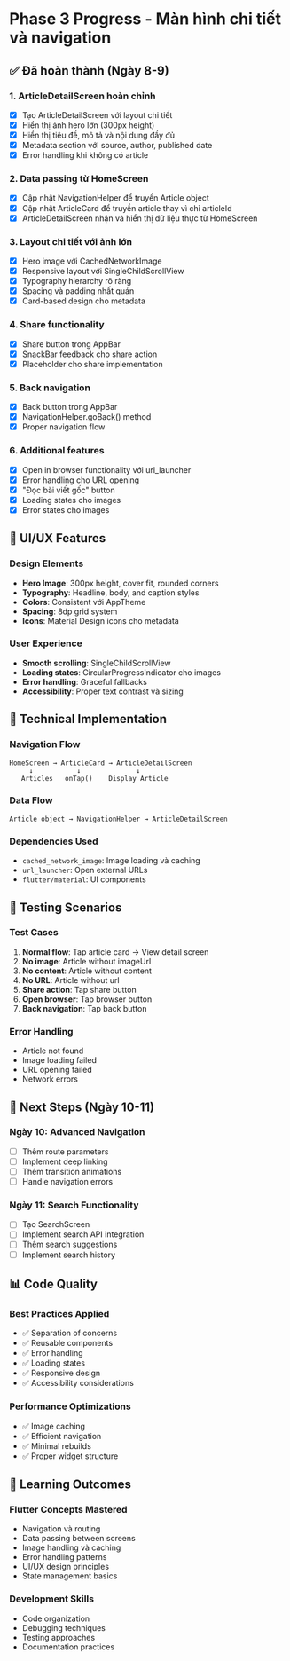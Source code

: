 # Phase 3 Progress - Màn hình chi tiết và navigation

## ✅ Đã hoàn thành (Ngày 8-9)

### 1. ArticleDetailScreen hoàn chỉnh
- [x] Tạo ArticleDetailScreen với layout chi tiết
- [x] Hiển thị ảnh hero lớn (300px height)
- [x] Hiển thị tiêu đề, mô tả và nội dung đầy đủ
- [x] Metadata section với source, author, published date
- [x] Error handling khi không có article

### 2. Data passing từ HomeScreen
- [x] Cập nhật NavigationHelper để truyền Article object
- [x] Cập nhật ArticleCard để truyền article thay vì chỉ articleId
- [x] ArticleDetailScreen nhận và hiển thị dữ liệu thực từ HomeScreen

### 3. Layout chi tiết với ảnh lớn
- [x] Hero image với CachedNetworkImage
- [x] Responsive layout với SingleChildScrollView
- [x] Typography hierarchy rõ ràng
- [x] Spacing và padding nhất quán
- [x] Card-based design cho metadata

### 4. Share functionality
- [x] Share button trong AppBar
- [x] SnackBar feedback cho share action
- [x] Placeholder cho share implementation

### 5. Back navigation
- [x] Back button trong AppBar
- [x] NavigationHelper.goBack() method
- [x] Proper navigation flow

### 6. Additional features
- [x] Open in browser functionality với url_launcher
- [x] Error handling cho URL opening
- [x] "Đọc bài viết gốc" button
- [x] Loading states cho images
- [x] Error states cho images

## 🎨 UI/UX Features

### Design Elements
- **Hero Image**: 300px height, cover fit, rounded corners
- **Typography**: Headline, body, and caption styles
- **Colors**: Consistent với AppTheme
- **Spacing**: 8dp grid system
- **Icons**: Material Design icons cho metadata

### User Experience
- **Smooth scrolling**: SingleChildScrollView
- **Loading states**: CircularProgressIndicator cho images
- **Error handling**: Graceful fallbacks
- **Accessibility**: Proper text contrast và sizing

## 🔧 Technical Implementation

### Navigation Flow
```
HomeScreen → ArticleCard → ArticleDetailScreen
     ↓           ↓              ↓
   Articles   onTap()    Display Article
```

### Data Flow
```
Article object → NavigationHelper → ArticleDetailScreen
```

### Dependencies Used
- `cached_network_image`: Image loading và caching
- `url_launcher`: Open external URLs
- `flutter/material`: UI components

## 📱 Testing Scenarios

### Test Cases
1. **Normal flow**: Tap article card → View detail screen
2. **No image**: Article without imageUrl
3. **No content**: Article without content
4. **No URL**: Article without url
5. **Share action**: Tap share button
6. **Open browser**: Tap browser button
7. **Back navigation**: Tap back button

### Error Handling
- Article not found
- Image loading failed
- URL opening failed
- Network errors

## 🚀 Next Steps (Ngày 10-11)

### Ngày 10: Advanced Navigation
- [ ] Thêm route parameters
- [ ] Implement deep linking
- [ ] Thêm transition animations
- [ ] Handle navigation errors

### Ngày 11: Search Functionality
- [ ] Tạo SearchScreen
- [ ] Implement search API integration
- [ ] Thêm search suggestions
- [ ] Implement search history

## 📊 Code Quality

### Best Practices Applied
- ✅ Separation of concerns
- ✅ Reusable components
- ✅ Error handling
- ✅ Loading states
- ✅ Responsive design
- ✅ Accessibility considerations

### Performance Optimizations
- ✅ Image caching
- ✅ Efficient navigation
- ✅ Minimal rebuilds
- ✅ Proper widget structure

## 🎯 Learning Outcomes

### Flutter Concepts Mastered
- Navigation và routing
- Data passing between screens
- Image handling và caching
- Error handling patterns
- UI/UX design principles
- State management basics

### Development Skills
- Code organization
- Debugging techniques
- Testing approaches
- Documentation practices
